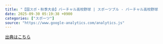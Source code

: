 ```yaml
---
title: "【国スポ・秋季大会】バーチャル高校野球 | スポーツブル - バーチャル高校野球"
date: 2025-09-30 05:19:38 +0900
categories: ["スポーツ"]
source: "https://www.google-analytics.com/analytics.js"
---
```


[出典はこちら](https://www.google-analytics.com/analytics.js)
